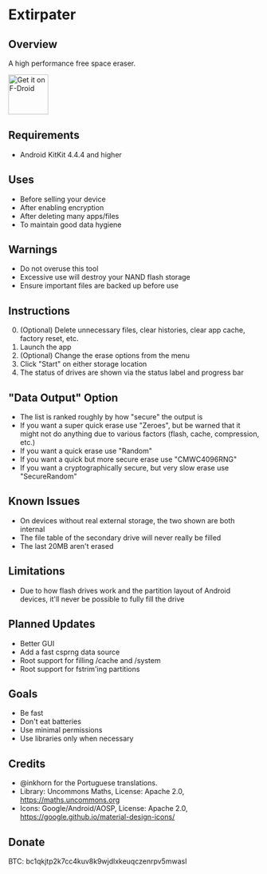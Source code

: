 Extirpater
==========

Overview
--------
A high performance free space eraser.

[<img src="https://fdroid.gitlab.io/artwork/badge/get-it-on.png"
     alt="Get it on F-Droid"
     height="80">](https://f-droid.org/packages/us.spotco.extirpater/)

Requirements
------------
- Android KitKit 4.4.4 and higher

Uses
----
- Before selling your device
- After enabling encryption
- After deleting many apps/files
- To maintain good data hygiene

Warnings
-------
- Do not overuse this tool
- Excessive use will destroy your NAND flash storage
- Ensure important files are backed up before use

Instructions
------------
0. (Optional) Delete unnecessary files, clear histories, clear app cache, factory reset, etc.
1. Launch the app
2. (Optional) Change the erase options from the menu
3. Click "Start" on either storage location
4. The status of drives are shown via the status label and progress bar

"Data Output" Option
--------------------
- The list is ranked roughly by how "secure" the output is
- If you want a super quick erase use "Zeroes", but be warned that it might not do anything due to various factors (flash, cache, compression, etc.)
- If you want a quick erase use "Random"
- If you want a quick but more secure erase use "CMWC4096RNG"
- If you want a cryptographically secure, but very slow erase use "SecureRandom"

Known Issues
------------
- On devices without real external storage, the two shown are both internal
- The file table of the secondary drive will never really be filled
- The last 20MB aren't erased

Limitations
-----------
- Due to how flash drives work and the partition layout of Android devices, it'll never be possible to fully fill the drive

Planned Updates
---------------
- Better GUI
- Add a fast csprng data source
- Root support for filling /cache and /system
- Root support for fstrim'ing partitions

Goals
-----
- Be fast
- Don't eat batteries
- Use minimal permissions
- Use libraries only when necessary

Credits
-------
- @inkhorn for the Portuguese translations.
- Library: Uncommons Maths, License: Apache 2.0, https://maths.uncommons.org
- Icons: Google/Android/AOSP, License: Apache 2.0, https://google.github.io/material-design-icons/

Donate
-------
BTC: bc1qkjtp2k7cc4kuv8k9wjdlxkeuqczenrpv5mwasl
